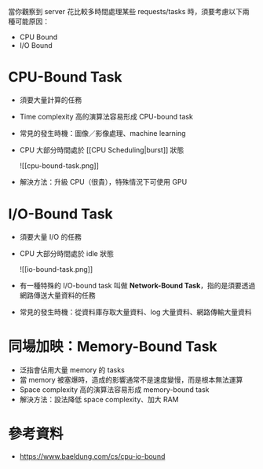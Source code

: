 當你觀察到 server 花比較多時間處理某些 requests/tasks 時，須要考慮以下兩種可能原因：

- CPU Bound
- I/O Bound

# CPU-Bound Task

- 須要大量計算的任務
- Time complexity 高的演算法容易形成 CPU-bound task
- 常見的發生時機：圖像／影像處理、machine learning
- CPU 大部分時間處於 [[CPU Scheduling|burst]] 狀態

    ![[cpu-bound-task.png]]

- 解決方法：升級 CPU（很貴），特殊情況下可使用 GPU

# I/O-Bound Task

- 須要大量 I/O 的任務
- CPU 大部分時間處於 idle 狀態

    ![[io-bound-task.png]]

- 有一種特殊的 I/O-bound task 叫做 **Network-Bound Task**，指的是須要透過網路傳送大量資料的任務
- 常見的發生時機：從資料庫存取大量資料、log 大量資料、網路傳輸大量資料

# 同場加映：Memory-Bound Task

- 泛指會佔用大量 memory 的 tasks
- 當 memory 被塞爆時，造成的影響通常不是速度變慢，而是根本無法運算
- Space complexity 高的演算法容易形成 memory-bound task
- 解決方法：設法降低 space complexity、加大 RAM

# 參考資料

- <https://www.baeldung.com/cs/cpu-io-bound>
